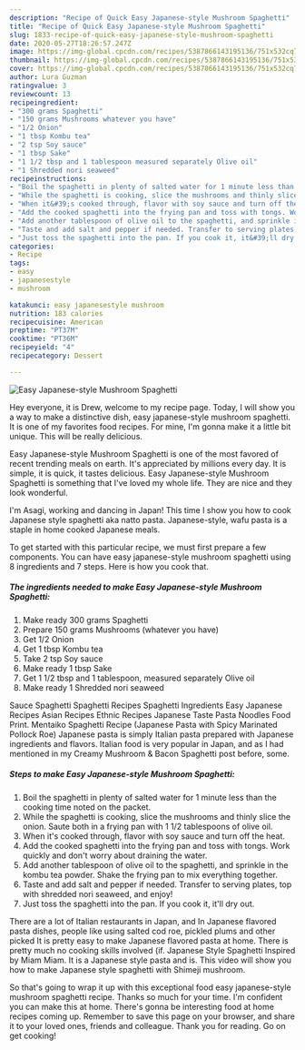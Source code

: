 ```yaml
---
description: "Recipe of Quick Easy Japanese-style Mushroom Spaghetti"
title: "Recipe of Quick Easy Japanese-style Mushroom Spaghetti"
slug: 1833-recipe-of-quick-easy-japanese-style-mushroom-spaghetti
date: 2020-05-27T18:26:57.247Z
image: https://img-global.cpcdn.com/recipes/5387866143195136/751x532cq70/easy-japanese-style-mushroom-spaghetti-recipe-main-photo.jpg
thumbnail: https://img-global.cpcdn.com/recipes/5387866143195136/751x532cq70/easy-japanese-style-mushroom-spaghetti-recipe-main-photo.jpg
cover: https://img-global.cpcdn.com/recipes/5387866143195136/751x532cq70/easy-japanese-style-mushroom-spaghetti-recipe-main-photo.jpg
author: Lura Guzman
ratingvalue: 3
reviewcount: 13
recipeingredient:
- "300 grams Spaghetti"
- "150 grams Mushrooms whatever you have"
- "1/2 Onion"
- "1 tbsp Kombu tea"
- "2 tsp Soy sauce"
- "1 tbsp Sake"
- "1 1/2 tbsp and 1 tablespoon measured separately Olive oil"
- "1 Shredded nori seaweed"
recipeinstructions:
- "Boil the spaghetti in plenty of salted water for 1 minute less than the cooking time noted on the packet."
- "While the spaghetti is cooking, slice the mushrooms and thinly slice the onion. Saute both in a frying pan with 1 1/2 tablespoons of olive oil."
- "When it&#39;s cooked through, flavor with soy sauce and turn off the heat."
- "Add the cooked spaghetti into the frying pan and toss with tongs. Work quickly and don&#39;t worry about draining the water."
- "Add another tablespoon of olive oil to the spaghetti, and sprinkle in the kombu tea powder. Shake the frying pan to mix everything together."
- "Taste and add salt and pepper if needed. Transfer to serving plates, top with shredded nori seaweed, and enjoy!"
- "Just toss the spaghetti into the pan. If you cook it, it&#39;ll dry out."
categories:
- Recipe
tags:
- easy
- japanesestyle
- mushroom

katakunci: easy japanesestyle mushroom 
nutrition: 183 calories
recipecuisine: American
preptime: "PT37M"
cooktime: "PT36M"
recipeyield: "4"
recipecategory: Dessert

---
```



![Easy Japanese-style Mushroom Spaghetti](https://img-global.cpcdn.com/recipes/5387866143195136/751x532cq70/easy-japanese-style-mushroom-spaghetti-recipe-main-photo.jpg)

Hey everyone, it is Drew, welcome to my recipe page. Today, I will show you a way to make a distinctive dish, easy japanese-style mushroom spaghetti. It is one of my favorites food recipes. For mine, I'm gonna make it a little bit unique. This will be really delicious.

Easy Japanese-style Mushroom Spaghetti is one of the most favored of recent trending meals on earth. It's appreciated by millions every day. It is simple, it is quick, it tastes delicious. Easy Japanese-style Mushroom Spaghetti is something that I've loved my whole life. They are nice and they look wonderful.

I&#39;m Asagi, working and dancing in Japan! This time I show you how to cook Japanese style spaghetti aka natto pasta. Japanese-style, wafu pasta is a staple in home cooked Japanese meals.


To get started with this particular recipe, we must first prepare a few components. You can have easy japanese-style mushroom spaghetti using 8 ingredients and 7 steps. Here is how you cook that.

<!--inarticleads1-->

##### The ingredients needed to make Easy Japanese-style Mushroom Spaghetti:

1. Make ready 300 grams Spaghetti
1. Prepare 150 grams Mushrooms (whatever you have)
1. Get 1/2 Onion
1. Get 1 tbsp Kombu tea
1. Take 2 tsp Soy sauce
1. Make ready 1 tbsp Sake
1. Get 1 1/2 tbsp and 1 tablespoon, measured separately Olive oil
1. Make ready 1 Shredded nori seaweed


Sauce Spaghetti Spaghetti Recipes Spaghetti Ingredients Easy Japanese Recipes Asian Recipes Ethnic Recipes Japanese Taste Pasta Noodles Food Print. Mentaiko Spaghetti Recipe (Japanese Pasta with Spicy Marinated Pollock Roe) Japanese pasta is simply Italian pasta prepared with Japanese ingredients and flavors. Italian food is very popular in Japan, and as I had mentioned in my Creamy Mushroom &amp; Bacon Spaghetti post before, some. 

<!--inarticleads2-->

##### Steps to make Easy Japanese-style Mushroom Spaghetti:

1. Boil the spaghetti in plenty of salted water for 1 minute less than the cooking time noted on the packet.
1. While the spaghetti is cooking, slice the mushrooms and thinly slice the onion. Saute both in a frying pan with 1 1/2 tablespoons of olive oil.
1. When it&#39;s cooked through, flavor with soy sauce and turn off the heat.
1. Add the cooked spaghetti into the frying pan and toss with tongs. Work quickly and don&#39;t worry about draining the water.
1. Add another tablespoon of olive oil to the spaghetti, and sprinkle in the kombu tea powder. Shake the frying pan to mix everything together.
1. Taste and add salt and pepper if needed. Transfer to serving plates, top with shredded nori seaweed, and enjoy!
1. Just toss the spaghetti into the pan. If you cook it, it&#39;ll dry out.


There are a lot of Italian restaurants in Japan, and In Japanese flavored pasta dishes, people like using salted cod roe, pickled plums and other picked It is pretty easy to make Japanese flavored pasta at home. There is pretty much no cooking skills involved (if. Japanese Style Spaghetti Inspired by Miam Miam. It is a Japanese style pasta and is. This video will show you how to make Japanese style spaghetti with Shimeji mushroom. 

So that's going to wrap it up with this exceptional food easy japanese-style mushroom spaghetti recipe. Thanks so much for your time. I'm confident you can make this at home. There's gonna be interesting food at home recipes coming up. Remember to save this page on your browser, and share it to your loved ones, friends and colleague. Thank you for reading. Go on get cooking!
